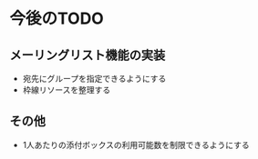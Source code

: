 # 今後のTODO

## メーリングリスト機能の実装
- 宛先にグループを指定できるようにする
- 枠線リソースを整理する

## その他
- 1人あたりの添付ボックスの利用可能数を制限できるようにする
